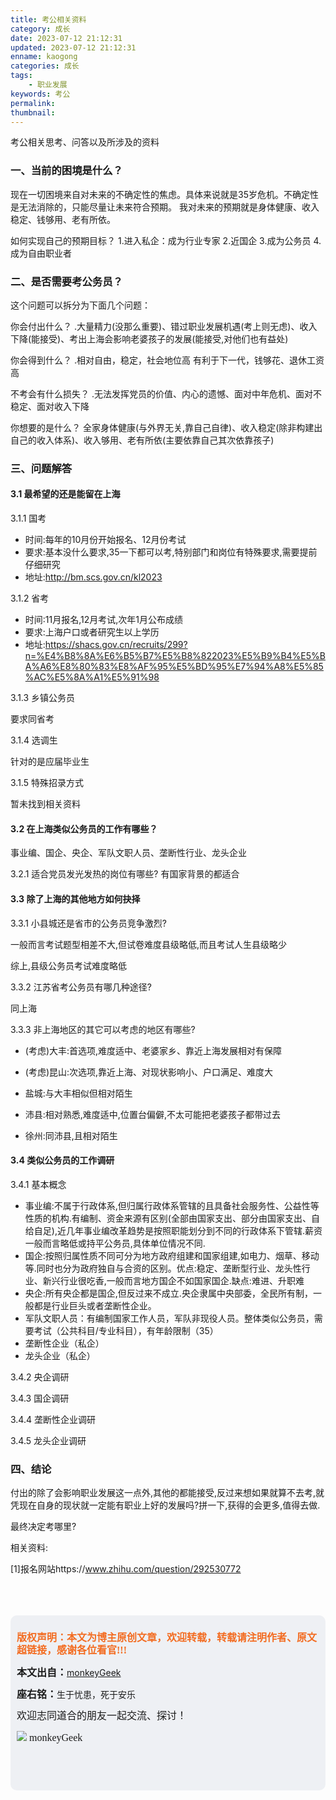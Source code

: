 ```yaml
---
title: 考公相关资料
category: 成长
date: 2023-07-12 21:12:31
updated: 2023-07-12 21:12:31
enname: kaogong
categories: 成长
tags:
	- 职业发展
keywords: 考公
permalink:
thumbnail:
---
```


考公相关思考、问答以及所涉及的资料

<!--more-->

### 一、当前的困境是什么？

现在一切困境来自对未来的不确定性的焦虑。具体来说就是35岁危机。不确定性是无法消除的，只能尽量让未来符合预期。
我对未来的预期就是身体健康、收入稳定、钱够用、老有所依。

如何实现自己的预期目标？
1.进入私企：成为行业专家
2.近国企
3.成为公务员
4.成为自由职业者



### 二、是否需要考公务员？

这个问题可以拆分为下面几个问题：

你会付出什么？
.大量精力(没那么重要)、错过职业发展机遇(考上则无虑)、收入下降(能接受)、考出上海会影响老婆孩子的发展(能接受,对他们也有益处)



你会得到什么？
.相对自由，稳定，社会地位高 有利于下一代，钱够花、退休工资高



不考会有什么损失？
.无法发挥党员的价值、内心的遗憾、面对中年危机、面对不稳定、面对收入下降



你想要的是什么？
全家身体健康(与外界无关,靠自己自律)、收入稳定(除非构建出自己的收入体系)、收入够用、老有所依(主要依靠自己其次依靠孩子)



### 三、问题解答

#### 3.1 最希望的还是能留在上海

3.1.1 国考

- 时间:每年的10月份开始报名、12月份考试
- 要求:基本没什么要求,35一下都可以考,特别部门和岗位有特殊要求,需要提前仔细研究
- 地址:http://bm.scs.gov.cn/kl2023




3.1.2 省考

- 时间:11月报名,12月考试,次年1月公布成绩
- 要求:上海户口或者研究生以上学历
- 地址:https://shacs.gov.cn/recruits/299?n=%E4%B8%8A%E6%B5%B7%E5%B8%822023%E5%B9%B4%E5%BA%A6%E8%80%83%E8%AF%95%E5%BD%95%E7%94%A8%E5%85%AC%E5%8A%A1%E5%91%98



3.1.3 乡镇公务员

要求同省考



3.1.4 选调生

针对的是应届毕业生



3.1.5 特殊招录方式

暂未找到相关资料



#### 3.2 在上海类似公务员的工作有哪些？

事业编、国企、央企、军队文职人员、垄断性行业、龙头企业



3.2.1 适合党员发光发热的岗位有哪些?
有国家背景的都适合



#### 3.3 除了上海的其他地方如何抉择

3.3.1 小县城还是省市的公务员竞争激烈?

一般而言考试题型相差不大,但试卷难度县级略低,而且考试人生县级略少

综上,县级公务员考试难度略低



3.3.2 江苏省考公务员有哪几种途径?

同上海



3.3.3 非上海地区的其它可以考虑的地区有哪些?

- (考虑)大丰:首选项,难度适中、老婆家乡、靠近上海发展相对有保障
- (考虑)昆山:次选项,靠近上海、对现状影响小、户口满足、难度大
- 盐城:与大丰相似但相对陌生

- 沛县:相对熟悉,难度适中,位置台偏僻,不太可能把老婆孩子都带过去

- 徐州:同沛县,且相对陌生



#### 3.4 类似公务员的工作调研

3.4.1 基本概念

- 事业编:不属于行政体系,但归属行政体系管辖的且具备社会服务性、公益性等性质的机构.有编制、资金来源有区别(全部由国家支出、部分由国家支出、自给自足),近几年事业编改革趋势是按照职能划分到不同的行政体系下管辖.薪资一般而言略低或持平公务员,具体单位情况不同.
- 国企:按照归属性质不同可分为地方政府组建和国家组建,如电力、烟草、移动等.同时也分为政府独自与合资的区别。优点:稳定、垄断型行业、龙头性行业、新兴行业很吃香,一般而言地方国企不如国家国企.缺点:难进、升职难
- 央企:所有央企都是国企,但反过来不成立.央企隶属中央部委，全民所有制，一般都是行业巨头或者垄断性企业。
- 军队文职人员：有编制国家工作人员，军队非现役人员。整体类似公务员，需要考试（公共科目/专业科目），有年龄限制（35）
- 垄断性企业（私企）
- 龙头企业（私企）


3.4.2 央企调研



3.4.3 国企调研

3.4.4 垄断性企业调研

3.4.5 龙头企业调研





### 四、结论

付出的除了会影响职业发展这一点外,其他的都能接受,反过来想如果就算不去考,就凭现在自身的现状就一定能有职业上好的发展吗?拼一下,获得的会更多,值得去做.



最终决定考哪里?





相关资料:

[1]报名网站https://www.zhihu.com/question/292530772

</br>

</br>

</br>

<script>
var _hmt = _hmt || [];
(function() {
  var hm = document.createElement("script");
  hm.src = "https://hm.baidu.com/hm.js?2f798e6b269c8a40f12bef25d7f1876d";
  var s = document.getElementsByTagName("script")[0]; 
  s.parentNode.insertBefore(hm, s);
})();
</script>

<div style="height:260px; background-color:rgb(238,240,244); padding:10px;border-radius:10px;">
    <p style="color:#f36c21;font:bold 16px/20px 'kaiTi';">
      版权声明：本文为博主原创文章，欢迎转载，转载请注明作者、原文超链接，感谢各位看官!!!
    </p>
    <p>
      <span style="font:bold 16px/20px 'kaiTi';">本文出自：</span><a href="https://monkeyGeek369.github.io">monkeyGeek</a> 
    </p>
    <p>
      <span style="font:bold 16px/20px 'kaiTi';">座右铭：</span><span>生于忧患，死于安乐</span> 
    </p>
    <p>
      <span style="font:16px/20px 'kaiTi';">欢迎志同道合的朋友一起交流、探讨！</span> 
    </p>
    <img style="height:auto; width:auto;flot:left;" src="../../../../image/monkey64.png" /><span style="font:16px/20px 'kaiTi';flot:left;">   monkeyGeek</span>


